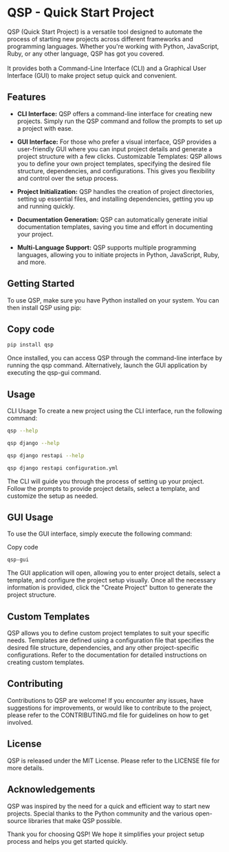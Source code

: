 # QSP - Quick Start Project
QSP (Quick Start Project) is a versatile tool designed to automate the process of starting new projects across different frameworks and programming languages. Whether you're working with Python, JavaScript, Ruby, or any other language, QSP has got you covered.
<br><br>It provides both a Command-Line Interface (CLI) and a Graphical User Interface (GUI) to make project setup quick and convenient.

## Features
* **CLI Interface:** QSP offers a command-line interface for creating new projects. Simply run the QSP command and follow the prompts to set up a project with ease.
 
* **GUI Interface:** For those who prefer a visual interface, QSP provides a user-friendly GUI where you can input project details and generate a project structure with a few clicks.
Customizable Templates: QSP allows you to define your own project templates, specifying the desired file structure, dependencies, and configurations. This gives you flexibility and control over the setup process.

* **Project Initialization:** QSP handles the creation of project directories, setting up essential files, and installing dependencies, getting you up and running quickly.

* **Documentation Generation:** QSP can automatically generate initial documentation templates, saving you time and effort in documenting your project.

* **Multi-Language Support:** QSP supports multiple programming languages, allowing you to initiate projects in Python, JavaScript, Ruby, and more.

## Getting Started
To use QSP, make sure you have Python installed on your system. You can then install QSP using pip:

## Copy code
```sh
pip install qsp
```

Once installed, you can access QSP through the command-line interface by running the qsp command. Alternatively, launch the GUI application by executing the qsp-gui command.

## Usage
CLI Usage
To create a new project using the CLI interface, run the following command:

```sh
qsp --help
```

```sh
qsp django --help
```

```sh
qsp django restapi --help
```

```sh
qsp django restapi configuration.yml
```

The CLI will guide you through the process of setting up your project. Follow the prompts to provide project details, select a template, and customize the setup as needed.

## GUI Usage
To use the GUI interface, simply execute the following command:

Copy code
```sh
qsp-gui
```

The GUI application will open, allowing you to enter project details, select a template, and configure the project setup visually. Once all the necessary information is provided, click the "Create Project" button to generate the project structure.

## Custom Templates
QSP allows you to define custom project templates to suit your specific needs. Templates are defined using a configuration file that specifies the desired file structure, dependencies, and any other project-specific configurations. Refer to the documentation for detailed instructions on creating custom templates.

## Contributing
Contributions to QSP are welcome! If you encounter any issues, have suggestions for improvements, or would like to contribute to the project, please refer to the CONTRIBUTING.md file for guidelines on how to get involved.

## License
QSP is released under the MIT License. Please refer to the LICENSE file for more details.

## Acknowledgements
QSP was inspired by the need for a quick and efficient way to start new projects. Special thanks to the Python community and the various open-source libraries that make QSP possible.

Thank you for choosing QSP! We hope it simplifies your project setup process and helps you get started quickly.
